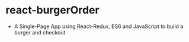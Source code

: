 # react-burgerOrder
- A Single-Page App using React-Redux, ES6 and JavaScript to build a burger and checkout 
